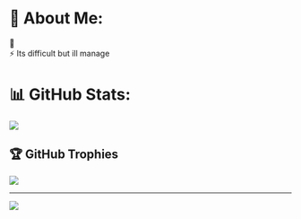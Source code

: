 # 💫 About Me:
🔭 <br>⚡ Its difficult but ill manage



# 📊 GitHub Stats:

![](https://github-readme-streak-stats.herokuapp.com/?user=THUIYAKING&theme=dark&hide_border=true)<br/>


## 🏆 GitHub Trophies
![](https://github-profile-trophy.vercel.app/?username=THUIYAKING&theme=radical&no-frame=true&no-bg=true&margin-w=4)

---
[![](https://visitcount.itsvg.in/api?id=THUIYAKING&icon=0&color=0)](https://visitcount.itsvg.in)

<!-- Proudly created with GPRM ( https://gprm.itsvg.in ) -->
